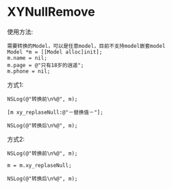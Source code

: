# XYNullRemove


使用方法:

    需要转换的Model，可以是任意model，目前不支持model嵌套model
    Model *m = [[Model alloc]init];  
    m.name = nil;  
    m.page = @"只有18岁的逍遥";  
    m.phone = nil;  
    
方式1:

     
    
    NSLog(@"转换前\n%@", m);
    
    [m xy_replaseNull:@"－替换值－"];
    
    NSLog(@"转换后\n%@", m);

方式2:  

    NSLog(@"转换前\n%@", m);  
    
    m = m.xy_replaseNull;  
    
    NSLog(@"转换后\n%@", m);
